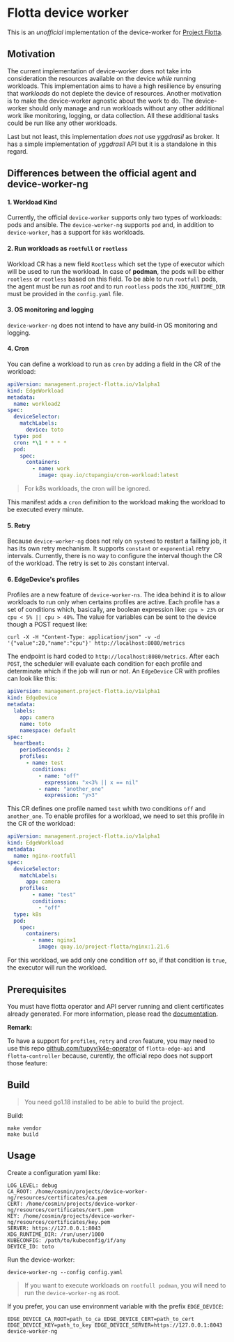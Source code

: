 # Flotta device worker


This is an _unofficial_ implementation of the device-worker for [Project Flotta](https://project-flotta.io/).

## Motivation

The current implementation of device-worker does not take into consideration the resources available on the device _while_ running workloads.
This implementation aims to have a high resilience by ensuring that _workloads_ do not deplete the device of resources.
Another motivation is to make the device-worker agnostic about the work to do. The device-worker should only manage and run workloads without any other additional work like monitoring, logging, or data collection. 
All these additional tasks could be run like any other workloads.

Last but not least, this implementation *does not* use _yggdrasil_ as broker. It has a simple implementation of _yggdrasil_ API but it is a standalone in this regard.

## Differences between the official agent and device-worker-ng

#### 1. Workload Kind
Currently, the official `device-worker` supports only two types of workloads: pods and ansible. 
The `device-worker-ng` supports `pod` and, in addition to `device-worker`, has a support for `k8s` workloads.


#### 2. Run workloads as `rootfull` or `rootless`
Workload CR has a new field `Rootless` which set the type of executor which will be used to run the workload. In case of **podman**, the pods will be either `rootless` or `rootless` based on this field. To be able to run `rootfull` pods, the agent must be run as *root* and to run `rootless` pods the `XDG_RUNTIME_DIR` must be provided in the `config.yaml` file.


#### 3. OS monitoring and logging
`device-worker-ng` does not intend to have any build-in OS monitoring and logging.

#### 4. Cron
You can define a workload to run as `cron` by adding a field in the CR of the workload:
```yaml
apiVersion: management.project-flotta.io/v1alpha1
kind: EdgeWorkload
metadata:
  name: workload2
spec:
  deviceSelector:
    matchLabels:
      device: toto
  type: pod
  cron: *\1 * * * *
  pod:
    spec:
      containers:
        - name: work
          image: quay.io/ctupangiu/cron-workload:latest
```
> For k8s workloads, the cron will be ignored.

This manifest adds a `cron` definition to the workload making the workload to be executed every minute.

#### 5. Retry
Because `device-worker-ng` does not rely on `systemd` to restart a failling job, it has its own retry mechanism. It supports `constant` or `exponential` retry intervals. 
Currently, there is no way to configure the interval though the CR of the workload. The retry is set to `20s` constant interval.


#### 6. EdgeDevice's profiles
Profiles are a new feature of `device-worker-ns`. The idea behind it is to allow workloads to run only when certains profiles are active.
Each profile has a set of conditions which, basically, are boolean expression like: `cpu > 23%` or `cpu < 5% || cpu > 40%`. 
The value for variables can be sent to the device though a POST request like:
```
curl -X -H "Content-Type: application/json" -v -d '{"value":20,"name":"cpu"}' http://localhost:8080/metrics
```
The endpoint is hard coded to `http://localhost:8080/metrics`.
After each `POST`, the scheduler will evaluate each condition for each profile and determinate which if the job will run or not.
An `EdgeDevice` CR with profiles can look like this:
```yaml
apiVersion: management.project-flotta.io/v1alpha1
kind: EdgeDevice
metadata:
  labels:
    app: camera
    name: toto
    namespace: default
spec:
  heartbeat:
    periodSeconds: 2
    profiles:
      - name: test
        conditions:
          - name: "off"
            expression: "x<3% || x == nil"
          - name: "another_one"
            expression: "y>3"
```
This CR defines one profile named `test` whith two conditions `off` and `another_one`. 
To enable profiles for a workload, we need to set this profile in the CR of the workload:
```yaml
apiVersion: management.project-flotta.io/v1alpha1
kind: EdgeWorkload
metadata:
  name: nginx-rootfull
spec:
  deviceSelector:
    matchLabels:
      app: camera
    profiles:
    	- name: "test"
        conditions:
          - "off"
  type: k8s
  pod:
    spec:
      containers:
        - name: nginx1
          image: quay.io/project-flotta/nginx:1.21.6
```
For this workload, we add only one condition `off` so, if that condition is `true`, the executor will run the workload.

## Prerequisites

You must have flotta operator and API server running and client certificates already generated.
For more information, please read the [documentation](https://project-flotta.io/documentation/latest/intro/overview.html).

**Remark:**

To have a support for `profiles`, `retry` and `cron` feature, you may need to use this repo [github.com/tupyy/k4e-operator](github.com/tupyy/k4e-operator) of `flotta-edge-api` and `flotta-controller` because, curently, the official repo does not support those feature:


## Build
> You need go1.18 installed to be able to build the project.

Build:
```shell
make vendor
make build
```

## Usage

Create a configuration yaml like:
```
LOG_LEVEL: debug
CA_ROOT: /home/cosmin/projects/device-worker-ng/resources/certificates/ca.pem
CERT: /home/cosmin/projects/device-worker-ng/resources/certificates/cert.pem
KEY: /home/cosmin/projects/device-worker-ng/resources/certificates/key.pem
SERVER: https://127.0.0.1:8043
XDG_RUNTIME_DIR: /run/user/1000
KUBECONFIG: /path/to/kubeconfig/if/any
DEVICE_ID: toto
```

Run the device-worker:

```
device-worker-ng --config config.yaml 
```
> If you want to execute workloads on `rootfull podman`, you will need to run the `device-worker-ng` as root.

If you prefer, you can use environment variable with the prefix `EDGE_DEVICE`:
```
EDGE_DEVICE_CA_ROOT=path_to_ca EDGE_DEVICE_CERT=path_to_cert EDGE_DEVICE_KEY=path_to_key EDGE_DEVICE_SERVER=https://127.0.0.1:8043 device-worker-ng
```


